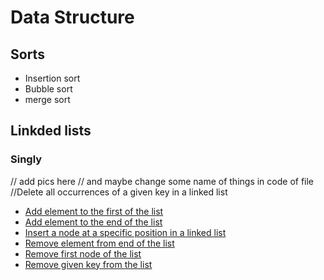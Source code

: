 # Data Structure
## Sorts
- Insertion sort
- Bubble sort
- merge sort

## Linkded lists
### Singly
// add pics here
// and maybe change some name of things in code of file
//Delete all occurrences of a given key in a linked list
- [Add element to the first of the list](./addFirst.cpp)
- [Add element to the end of the list](./append.cpp)
- [Insert a node at a specific position in a linked list](./addWithPos.cpp)
- [Remove element from end of the list](./pop.cpp)
- [Remove first node of the list](./delFirst.cpp)
- [Remove given key from the list](./del.cpp)
